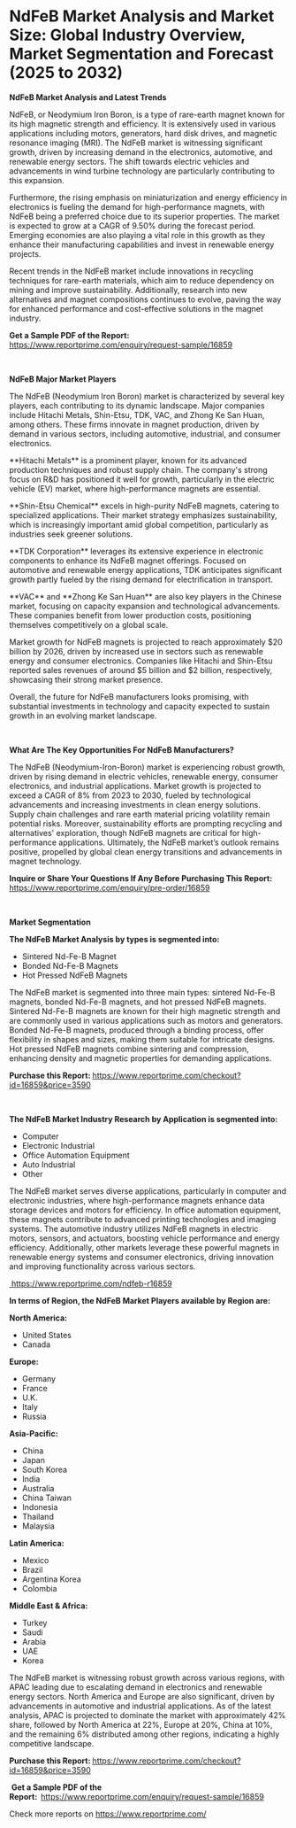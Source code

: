 <p><h1>NdFeB Market Analysis and Market Size: Global Industry Overview, Market Segmentation and Forecast (2025 to 2032)</h1></p><p><strong>NdFeB Market Analysis and Latest Trends</strong></p>
<p><p>NdFeB, or Neodymium Iron Boron, is a type of rare-earth magnet known for its high magnetic strength and efficiency. It is extensively used in various applications including motors, generators, hard disk drives, and magnetic resonance imaging (MRI). The NdFeB market is witnessing significant growth, driven by increasing demand in the electronics, automotive, and renewable energy sectors. The shift towards electric vehicles and advancements in wind turbine technology are particularly contributing to this expansion.</p><p>Furthermore, the rising emphasis on miniaturization and energy efficiency in electronics is fueling the demand for high-performance magnets, with NdFeB being a preferred choice due to its superior properties. The market is expected to grow at a CAGR of 9.50% during the forecast period. Emerging economies are also playing a vital role in this growth as they enhance their manufacturing capabilities and invest in renewable energy projects.</p><p>Recent trends in the NdFeB market include innovations in recycling techniques for rare-earth materials, which aim to reduce dependency on mining and improve sustainability. Additionally, research into new alternatives and magnet compositions continues to evolve, paving the way for enhanced performance and cost-effective solutions in the magnet industry.</p></p>
<p><strong>Get a Sample PDF of the Report:&nbsp;</strong> <a href="https://www.reportprime.com/enquiry/request-sample/16859?utm_campaign=2739&utm_medium=2&utm_source=Github&utm_content=ia&utm_term=18032025&utm_id=ndfeb">https://www.reportprime.com/enquiry/request-sample/16859</a></p>
<p>&nbsp;</p>
<p><strong>NdFeB Major Market Players</strong></p>
<p><p>The NdFeB (Neodymium Iron Boron) market is characterized by several key players, each contributing to its dynamic landscape. Major companies include Hitachi Metals, Shin-Etsu, TDK, VAC, and Zhong Ke San Huan, among others. These firms innovate in magnet production, driven by demand in various sectors, including automotive, industrial, and consumer electronics.</p><p>**Hitachi Metals** is a prominent player, known for its advanced production techniques and robust supply chain. The company's strong focus on R&D has positioned it well for growth, particularly in the electric vehicle (EV) market, where high-performance magnets are essential. </p><p>**Shin-Etsu Chemical** excels in high-purity NdFeB magnets, catering to specialized applications. Their market strategy emphasizes sustainability, which is increasingly important amid global competition, particularly as industries seek greener solutions.</p><p>**TDK Corporation** leverages its extensive experience in electronic components to enhance its NdFeB magnet offerings. Focused on automotive and renewable energy applications, TDK anticipates significant growth partly fueled by the rising demand for electrification in transport.</p><p>**VAC** and **Zhong Ke San Huan** are also key players in the Chinese market, focusing on capacity expansion and technological advancements. These companies benefit from lower production costs, positioning themselves competitively on a global scale.</p><p>Market growth for NdFeB magnets is projected to reach approximately $20 billion by 2026, driven by increased use in sectors such as renewable energy and consumer electronics. Companies like Hitachi and Shin-Etsu reported sales revenues of around $5 billion and $2 billion, respectively, showcasing their strong market presence. </p><p>Overall, the future for NdFeB manufacturers looks promising, with substantial investments in technology and capacity expected to sustain growth in an evolving market landscape.</p></p>
<p>&nbsp;</p>
<p><strong>What Are The Key Opportunities For NdFeB Manufacturers?</strong></p>
<p><p>The NdFeB (Neodymium-Iron-Boron) market is experiencing robust growth, driven by rising demand in electric vehicles, renewable energy, consumer electronics, and industrial applications. Market growth is projected to exceed a CAGR of 8% from 2023 to 2030, fueled by technological advancements and increasing investments in clean energy solutions. Supply chain challenges and rare earth material pricing volatility remain potential risks. Moreover, sustainability efforts are prompting recycling and alternatives' exploration, though NdFeB magnets are critical for high-performance applications. Ultimately, the NdFeB market’s outlook remains positive, propelled by global clean energy transitions and advancements in magnet technology.</p></p>
<p><strong>Inquire or Share Your Questions If Any Before Purchasing This Report:</strong> <a href="https://www.reportprime.com/enquiry/pre-order/16859?utm_campaign=2739&utm_medium=2&utm_source=Github&utm_content=ia&utm_term=18032025&utm_id=ndfeb">https://www.reportprime.com/enquiry/pre-order/16859</a></p>
<p>&nbsp;</p>
<p><strong>Market Segmentation</strong></p>
<p><strong>The NdFeB Market Analysis by types is segmented into:</strong></p>
<p><ul><li>Sintered Nd-Fe-B Magnet</li><li>Bonded Nd-Fe-B Magnets</li><li>Hot Pressed NdFeB Magnets</li></ul></p>
<p><p>The NdFeB market is segmented into three main types: sintered Nd-Fe-B magnets, bonded Nd-Fe-B magnets, and hot pressed NdFeB magnets. Sintered Nd-Fe-B magnets are known for their high magnetic strength and are commonly used in various applications such as motors and generators. Bonded Nd-Fe-B magnets, produced through a binding process, offer flexibility in shapes and sizes, making them suitable for intricate designs. Hot pressed NdFeB magnets combine sintering and compression, enhancing density and magnetic properties for demanding applications.</p></p>
<p><strong>Purchase this Report:&nbsp;</strong><a href="https://www.reportprime.com/checkout?id=16859&price=3590&utm_campaign=2739&utm_medium=2&utm_source=Github&utm_content=ia&utm_term=18032025&utm_id=ndfeb">https://www.reportprime.com/checkout?id=16859&price=3590</a></p>
<p>&nbsp;</p>
<p><strong>The NdFeB Market Industry Research by Application is segmented into:</strong></p>
<p><ul><li>Computer</li><li>Electronic Industrial</li><li>Office Automation Equipment</li><li>Auto Industrial</li><li>Other</li></ul></p>
<p><p>The NdFeB market serves diverse applications, particularly in computer and electronic industries, where high-performance magnets enhance data storage devices and motors for efficiency. In office automation equipment, these magnets contribute to advanced printing technologies and imaging systems. The automotive industry utilizes NdFeB magnets in electric motors, sensors, and actuators, boosting vehicle performance and energy efficiency. Additionally, other markets leverage these powerful magnets in renewable energy systems and consumer electronics, driving innovation and improving functionality across various sectors.</p></p>
<p><a href="https://www.reportprime.com/ndfeb-r16859?utm_campaign=2739&utm_medium=2&utm_source=Github&utm_content=ia&utm_term=18032025&utm_id=ndfeb">&nbsp;https://www.reportprime.com/ndfeb-r16859</a></p>
<p><strong>In terms of Region, the NdFeB Market Players available by Region are:</strong></p>
<p>
    <p> <strong> North America: </strong>
        <ul>
            <li>United States</li>
            <li>Canada</li>
        </ul>
        </p> 
    <p> <strong> Europe: </strong>
        <ul>
            <li>Germany</li>
            <li>France</li>
            <li>U.K.</li>
            <li>Italy</li>
            <li>Russia</li>
        </ul>
        </p> 
    <p> <strong> Asia-Pacific: </strong>
        <ul>
            <li>China</li>
            <li>Japan</li>
            <li>South Korea</li>
            <li>India</li>
            <li>Australia</li>
            <li>China Taiwan</li>
            <li>Indonesia</li>
            <li>Thailand</li>
            <li>Malaysia</li>
        </ul>
        </p> 
    <p> <strong> Latin America: </strong>
        <ul>
            <li>Mexico</li>
            <li>Brazil</li>
            <li>Argentina Korea</li>
            <li>Colombia</li>
        </ul>
        </p> 
    <p> <strong> Middle East & Africa: </strong>
        <ul>
            <li>Turkey</li>
            <li>Saudi</li>
            <li>Arabia</li>
            <li>UAE</li>
            <li>Korea</li>
        </ul>
    </p>
    </p>
<p><p>The NdFeB market is witnessing robust growth across various regions, with APAC leading due to escalating demand in electronics and renewable energy sectors. North America and Europe are also significant, driven by advancements in automotive and industrial applications. As of the latest analysis, APAC is projected to dominate the market with approximately 42% share, followed by North America at 22%, Europe at 20%, China at 10%, and the remaining 6% distributed among other regions, indicating a highly competitive landscape.</p></p>
<p><strong>Purchase this Report: </strong><a href="https://www.reportprime.com/checkout?id=16859&price=3590&utm_campaign=2739&utm_medium=2&utm_source=Github&utm_content=ia&utm_term=18032025&utm_id=ndfeb">https://www.reportprime.com/checkout?id=16859&price=3590</a></p>
<p>&nbsp;<strong>Get a Sample PDF of the Report:&nbsp;&nbsp;</strong><a href="https://www.reportprime.com/enquiry/request-sample/16859?utm_campaign=2739&utm_medium=2&utm_source=Github&utm_content=ia&utm_term=18032025&utm_id=ndfeb">https://www.reportprime.com/enquiry/request-sample/16859</a></p>
<p><strong></strong></p>
<p>Check more reports on <a href="https://www.reportprime.com/?utm_campaign=2739&utm_medium=2&utm_source=Github&utm_content=ia&utm_term=18032025&utm_id=ndfeb">https://www.reportprime.com/</a></p>